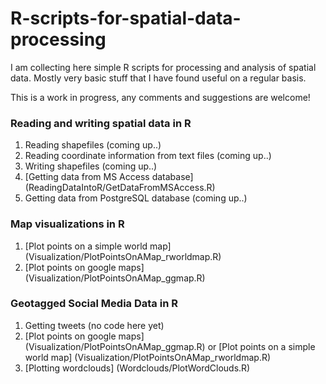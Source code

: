 # R-scripts-for-spatial-data-processing

I am collecting here simple R scripts for processing and analysis of spatial data.
Mostly very basic stuff that I have found useful on a regular basis.

This is a work in progress, any comments and suggestions are welcome!

### Reading and writing spatial data in R

1. Reading shapefiles (coming up..)
2. Reading coordinate information from text files (coming up..)
3. Writing shapefiles (coming up..)
3. [Getting data from MS Access database] (ReadingDataIntoR/GetDataFromMSAccess.R)
4. Getting data from PostgreSQL database (coming up..)

### Map visualizations in R

1. [Plot points on a simple world map] (Visualization/PlotPointsOnAMap_rworldmap.R)
2. [Plot points on google maps] (Visualization/PlotPointsOnAMap_ggmap.R)



### Geotagged Social Media Data in R

1. Getting tweets (no code here yet)
2. [Plot points on google maps] (Visualization/PlotPointsOnAMap_ggmap.R) or [Plot points on a simple world map] (Visualization/PlotPointsOnAMap_rworldmap.R)
3. [Plotting wordclouds] (Wordclouds/PlotWordClouds.R)




